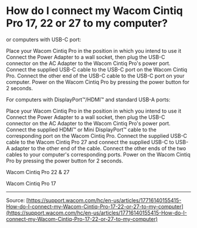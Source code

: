 # How do I connect my Wacom Cintiq Pro 17, 22 or 27 to my computer?

or computers with USB-C port:  

Place your Wacom Cintiq Pro in the position in which you intend to use it
Connect the Power Adapter to a wall socket, then plug the USB-C connector on the AC Adapter to the Wacom Cintiq Pro's power port.
Connect the supplied USB-C cable to the USB-C port on the Wacom Cintiq Pro.
Connect the other end of the USB-C cable to the USB-C port on your computer.
Power on the Wacom Cintiq Pro by pressing the power button for 2 seconds.



For computers with DisplayPort™/HDMI™ and standard USB-A ports:

Place your Wacom Cintiq Pro in the position in which you intend to use it
Connect the Power Adapter to a wall socket, then plug the USB-C connector on the AC Adapter to the Wacom Cintiq Pro's power port.
Connect the supplied HDMI™ or Mini DisplayPort™ cable to the corresponding port on the Wacom Cintiq Pro.
Connect the supplied USB-C cable to the Wacom Cintiq Pro 27 and connect the supplied USB-C to USB-A adapter to the other end of the cable.
Connect the other ends of the two cables to your computer's corresponding ports.
Power on the Wacom Cintiq Pro by pressing the power button for 2 seconds.



Wacom Cintiq Pro 22 & 27





Wacom Cintiq Pro 17

---
Source: [https://support.wacom.com/hc/en-us/articles/17716140155415-How-do-I-connect-my-Wacom-Cintiq-Pro-17-22-or-27-to-my-computer](https://support.wacom.com/hc/en-us/articles/17716140155415-How-do-I-connect-my-Wacom-Cintiq-Pro-17-22-or-27-to-my-computer)
